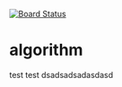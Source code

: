 [![Board Status](https://dev.azure.com/dyroneteng/1f13f4cc-e1db-4620-a419-b3bcf9841dfc/28520d3e-e967-4502-9408-fff0ac8838dd/_apis/work/boardbadge/96d311c2-d211-43fc-a6e3-ae948c76572d)](https://dev.azure.com/dyroneteng/1f13f4cc-e1db-4620-a419-b3bcf9841dfc/_boards/board/t/28520d3e-e967-4502-9408-fff0ac8838dd/Microsoft.RequirementCategory)
# algorithm
test
test
dsadsadsadasdasd
